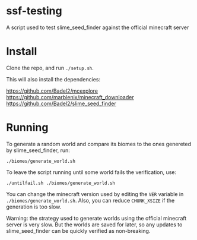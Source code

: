 # ssf-testing
A script used to test slime_seed_finder against the official minecraft server

# Install
Clone the repo, and run `./setup.sh`.

This will also install the dependencies:
 
<https://github.com/Badel2/mcexplore>
<https://github.com/marblenix/minecraft_downloader>
<https://github.com/Badel2/slime_seed_finder>

# Running
To generate a random world and compare its biomes to the ones genereted by slime_seed_finder, run:

```
./biomes/generate_world.sh
```

To leave the script running until some world fails the verification, use:

```
./untilfail.sh ./biomes/generate_world.sh
```

You can change the minecraft version used by editing the `VER` variable in
`./biomes/generate_world.sh`. Also, you can reduce `CHUNK_XSIZE` if the generation is too slow.

Warning: the strategy used to generate worlds using the official minecraft server is very slow.
But the worlds are saved for later, so any updates to slime_seed_finder can be quickly verified as
non-breaking.
